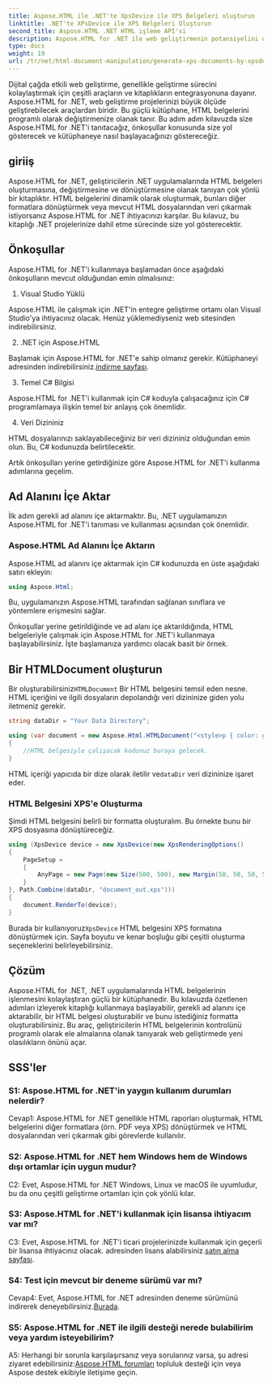 ```yaml
---
title: Aspose.HTML ile .NET'te XpsDevice ile XPS Belgeleri oluşturun
linktitle: .NET'te XPsDevice ile XPS Belgeleri Oluşturun
second_title: Aspose.HTML .NET HTML işleme API'si
description: Aspose.HTML for .NET ile web geliştirmenin potansiyelini ortaya çıkarın. HTML belgelerini kolayca oluşturun, dönüştürün ve değiştirin.
type: docs
weight: 19
url: /tr/net/html-document-manipulation/generate-xps-documents-by-xpsdevice/
---
```


Dijital çağda etkili web geliştirme, genellikle geliştirme sürecini kolaylaştırmak için çeşitli araçların ve kitaplıkların entegrasyonuna dayanır. Aspose.HTML for .NET, web geliştirme projelerinizi büyük ölçüde geliştirebilecek araçlardan biridir. Bu güçlü kütüphane, HTML belgelerini programlı olarak değiştirmenize olanak tanır. Bu adım adım kılavuzda size Aspose.HTML for .NET'i tanıtacağız, önkoşullar konusunda size yol gösterecek ve kütüphaneye nasıl başlayacağınızı göstereceğiz.

## giriiş

Aspose.HTML for .NET, geliştiricilerin .NET uygulamalarında HTML belgeleri oluşturmasına, değiştirmesine ve dönüştürmesine olanak tanıyan çok yönlü bir kitaplıktır. HTML belgelerini dinamik olarak oluşturmak, bunları diğer formatlara dönüştürmek veya mevcut HTML dosyalarından veri çıkarmak istiyorsanız Aspose.HTML for .NET ihtiyacınızı karşılar. Bu kılavuz, bu kitaplığı .NET projelerinize dahil etme sürecinde size yol gösterecektir.

## Önkoşullar

Aspose.HTML for .NET'i kullanmaya başlamadan önce aşağıdaki önkoşulların mevcut olduğundan emin olmalısınız:

1. Visual Studio Yüklü

Aspose.HTML ile çalışmak için .NET'in entegre geliştirme ortamı olan Visual Studio'ya ihtiyacınız olacak. Henüz yüklemediyseniz web sitesinden indirebilirsiniz.

2. .NET için Aspose.HTML

 Başlamak için Aspose.HTML for .NET'e sahip olmanız gerekir. Kütüphaneyi adresinden indirebilirsiniz.[indirme sayfası](https://releases.aspose.com/html/net/).

3. Temel C# Bilgisi

Aspose.HTML for .NET'i kullanmak için C# koduyla çalışacağınız için C# programlamaya ilişkin temel bir anlayış çok önemlidir.

4. Veri Dizininiz

HTML dosyalarınızı saklayabileceğiniz bir veri dizininiz olduğundan emin olun. Bu, C# kodunuzda belirtilecektir.

Artık önkoşulları yerine getirdiğinize göre Aspose.HTML for .NET'i kullanma adımlarına geçelim.

## Ad Alanını İçe Aktar

İlk adım gerekli ad alanını içe aktarmaktır. Bu, .NET uygulamanızın Aspose.HTML for .NET'i tanıması ve kullanması açısından çok önemlidir.

### Aspose.HTML Ad Alanını İçe Aktarın

Aspose.HTML ad alanını içe aktarmak için C# kodunuzda en üste aşağıdaki satırı ekleyin:

```csharp
using Aspose.Html;
```

Bu, uygulamanızın Aspose.HTML tarafından sağlanan sınıflara ve yöntemlere erişmesini sağlar.

Önkoşullar yerine getirildiğinde ve ad alanı içe aktarıldığında, HTML belgeleriyle çalışmak için Aspose.HTML for .NET'i kullanmaya başlayabilirsiniz. İşte başlamanıza yardımcı olacak basit bir örnek.

## Bir HTMLDocument oluşturun

 Bir oluşturabilirsiniz`HTMLDocument` Bir HTML belgesini temsil eden nesne. HTML içeriğini ve ilgili dosyaların depolandığı veri dizininize giden yolu iletmeniz gerekir.

```csharp
string dataDir = "Your Data Directory";

using (var document = new Aspose.Html.HTMLDocument("<style>p { color: green; }</style><p>my first paragraph</p>", dataDir))
{
    //HTML belgesiyle çalışacak kodunuz buraya gelecek.
}
```

 HTML içeriği yapıcıda bir dize olarak iletilir ve`dataDir` veri dizininize işaret eder.

### HTML Belgesini XPS'e Oluşturma

Şimdi HTML belgesini belirli bir formatta oluşturalım. Bu örnekte bunu bir XPS dosyasına dönüştüreceğiz.

```csharp
using (XpsDevice device = new XpsDevice(new XpsRenderingOptions()
{
    PageSetup =
    {
        AnyPage = new Page(new Size(500, 500), new Margin(50, 50, 50, 50))
    }
}, Path.Combine(dataDir, "document_out.xps")))
{
    document.RenderTo(device);
}
```

 Burada bir kullanıyoruz`XpsDevice` HTML belgesini XPS formatına dönüştürmek için. Sayfa boyutu ve kenar boşluğu gibi çeşitli oluşturma seçeneklerini belirleyebilirsiniz.

## Çözüm

Aspose.HTML for .NET, .NET uygulamalarında HTML belgelerinin işlenmesini kolaylaştıran güçlü bir kütüphanedir. Bu kılavuzda özetlenen adımları izleyerek kitaplığı kullanmaya başlayabilir, gerekli ad alanını içe aktarabilir, bir HTML belgesi oluşturabilir ve bunu istediğiniz formatta oluşturabilirsiniz. Bu araç, geliştiricilerin HTML belgelerinin kontrolünü programlı olarak ele almalarına olanak tanıyarak web geliştirmede yeni olasılıkların önünü açar.

## SSS'ler

### S1: Aspose.HTML for .NET'in yaygın kullanım durumları nelerdir?

Cevap1: Aspose.HTML for .NET genellikle HTML raporları oluşturmak, HTML belgelerini diğer formatlara (örn. PDF veya XPS) dönüştürmek ve HTML dosyalarından veri çıkarmak gibi görevlerde kullanılır.

### S2: Aspose.HTML for .NET hem Windows hem de Windows dışı ortamlar için uygun mudur?

C2: Evet, Aspose.HTML for .NET Windows, Linux ve macOS ile uyumludur, bu da onu çeşitli geliştirme ortamları için çok yönlü kılar.

### S3: Aspose.HTML for .NET'i kullanmak için lisansa ihtiyacım var mı?

 C3: Evet, Aspose.HTML for .NET'i ticari projelerinizde kullanmak için geçerli bir lisansa ihtiyacınız olacak. adresinden lisans alabilirsiniz.[satın alma sayfası](https://purchase.aspose.com/buy).

### S4: Test için mevcut bir deneme sürümü var mı?

 Cevap4: Evet, Aspose.HTML for .NET adresinden deneme sürümünü indirerek deneyebilirsiniz.[Burada](https://releases.aspose.com/).

### S5: Aspose.HTML for .NET ile ilgili desteği nerede bulabilirim veya yardım isteyebilirim?

 A5: Herhangi bir sorunla karşılaşırsanız veya sorularınız varsa, şu adresi ziyaret edebilirsiniz:[Aspose.HTML forumları](https://forum.aspose.com/) topluluk desteği için veya Aspose destek ekibiyle iletişime geçin.